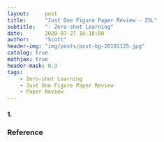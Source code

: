 ```yaml
---
layout:     post
title:      "Just One Figure Paper Review - ZSL"
subtitle:   "- Zero-shot Learning"
date:       2020-07-27 16:18:00
author:     "Scott"
header-img: "img/posts/post-bg-20191125.jpg"
catalog: true
mathjax: true
header-mask: 0.3
tags:
    - Zero-shot Learning
    - Just One Figure Paper Review
    - Paper Review
---
```




<!-- # Zero-shot Learning -->
<!-- [Just One Figure Paper Review Project - Github](https://github.com/scottjingtt/Just_One_Figure_Paper_Review/blob/master/DomainAdaptation.md) -->

#### 1. 

### Reference
